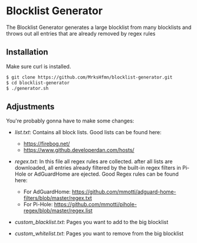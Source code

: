 # Blocklist Generator

The Blocklist Generator generates a large blocklist from many blocklists and throws out all entries that are already removed by regex rules

## Installation

Make sure curl is installed.

```sh
$ git clone https://github.com/MrksHfmn/blocklist-generator.git
$ cd blocklist-generator
$ ./generator.sh
```

## Adjustments

You're probably gonna have to make some changes:

- *list.txt*: Contains all block lists. Good lists can be found here:
    - https://firebog.net/
    - https://www.github.developerdan.com/hosts/
    

- *regex.txt*: In this file all regex rules are collected. after all lists are downloaded, all entries already filtered by the built-in regex filters in Pi-Hole or AdGuardHome are ejected. Good Regex rules can be found here:
    - For AdGuardHome: https://github.com/mmotti/adguard-home-filters/blob/master/regex.txt
    - For Pi-Hole: https://github.com/mmotti/pihole-regex/blob/master/regex.list


- *custom_blacklist.txt*: Pages you want to add to the big blocklist
- *custom_whitelist.txt*:  Pages you want to remove from the big blocklist



